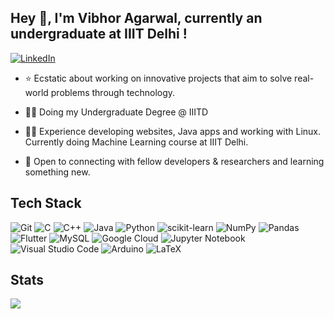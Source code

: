 ## Hey 👋,  I'm Vibhor Agarwal, currently an undergraduate at IIIT Delhi ! 
[![LinkedIn](https://img.shields.io/badge/LinkedIn-%230077B5.svg?style=flat-square&logo=linkedin&logoColor=white&link=https://www.linkedin.com/in/anuneet-anand/)](https://www.linkedin.com/in/vibhor-agarwal-400250189/)

- ⭐ Ecstatic about working on innovative projects that aim to solve real-world problems through technology.

- 👨‍🎓 Doing my Undergraduate Degree @ IIITD 

- 👨‍💻 Experience developing websites, Java apps and working with Linux. Currently doing Machine Learning course at IIIT Delhi.

- 🤝 Open to connecting with fellow developers & researchers and learning something new.

## Tech Stack

![Git](https://img.shields.io/badge/Git-%23F05033.svg?style=flat-square&logo=git&logoColor=white)
![C](https://img.shields.io/badge/C-%2300599C.svg?style=flat-square&logo=c&logoColor=white)
![C++](https://img.shields.io/badge/C++-%2300599C.svg?style=flat-square&logo=c%2B%2B&logoColor=white)
![Java](https://img.shields.io/badge/Java-%23ED8B00.svg?style=flat-square&logo=java&logoColor=white)
![Python](https://img.shields.io/badge/Python-3670A0?style=flat-square&logo=python&logoColor=ffdd54)
![scikit-learn](https://img.shields.io/badge/SkLearn-%23F7931E.svg?style=flat-square&logo=scikit-learn&logoColor=white)
![NumPy](https://img.shields.io/badge/Numpy-%23013243.svg?style=flat-square&logo=numpy&logoColor=white)
![Pandas](https://img.shields.io/badge/Pandas-%23150458.svg?style=flat-square&logo=pandas&logoColor=white)
![Flutter](https://img.shields.io/badge/Flutter-%230db7ed.svg?style=flat-square&logo=flutter&logoColor=white)
![MySQL](https://img.shields.io/badge/Mysql-%2300f.svg?style=flat-square&logo=mysql&logoColor=white)
![Google Cloud](https://img.shields.io/badge/GCloud-%234285F4.svg?style=flat-square&logo=google-cloud&logoColor=white)
![Jupyter Notebook](https://img.shields.io/badge/Jupyter-%23FA0F00.svg?style=flat-square&logo=jupyter&logoColor=white)
![Visual Studio Code](https://img.shields.io/badge/Visual%20Studio%20Code-0078d7.svg?style=flat-square&logo=visual-studio-code&logoColor=white)
![Arduino](https://img.shields.io/badge/Arduino-00979D?style=flat-square&logo=Arduino&logoColor=white)
![LaTeX](https://img.shields.io/badge/Latex-%23008080.svg?style=flat-square&logo=latex&logoColor=white)

## Stats

<!-- <div align="center"> -->
  <img align="center" src="https://github-readme-stats.vercel.app/api?username=anuneetanand&show_icons=true&theme=dark&hide=stars&include_all_commits=true" />
<!--   <img align="center" src="https://github-readme-streak-stats.herokuapp.com/?user=vibhorag101&theme=dark" alt="vibhorag101" /> -->
<!-- </div> -->
